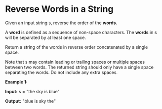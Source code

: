 # Reverse Words in a String

Given an input string s, reverse the order of the __words.__

A __word__ is defined as a sequence of non-space characters. The __words__ in s will be separated by at least one space.

Return a string of the words in reverse order concatenated by a single space.

Note that s may contain leading or trailing spaces or multiple spaces between two words. The returned string should only have a single space separating the words. Do not include any extra spaces.

 

__Example 1:__

__Input:__ s = "the sky is blue"

__Output:__ "blue is sky the"

